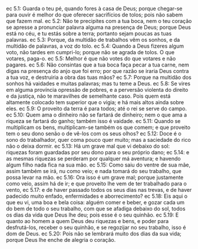 ec 5.1: Guarda o teu pé, quando fores à casa de Deus; porque chegar-se para ouvir é melhor do que oferecer sacrifícios de tolos; pois não sabem que fazem mal.
ec 5.2: Não te precipites com a tua boca, nem o teu coração se apresse a pronunciar palavra alguma na presença de Deus; porque Deus está no céu, e tu estás sobre a terra; portanto sejam poucas as tuas palavras.
ec 5.3: Porque, da multidão de trabalhos vêm os sonhos, e da multidão de palavras, a voz do tolo.
ec 5.4: Quando a Deus fizeres algum voto, não tardes em cumpri-lo; porque não se agrada de tolos. O que votares, paga-o.
ec 5.5: Melhor é que não votes do que votares e não pagares.
ec 5.6: Não consintas que a tua boca faça pecar a tua carne, nem digas na presença do anjo que foi erro; por que razão se iraria Deus contra a tua voz, e destruiria a obra das tuas mãos?
ec 5.7: Porque na multidão dos sonhos há vaidades e muitas palavras; mas tu teme a Deus.
ec 5.8: Se vires em alguma província opressão de pobres, e a perversão violenta do direito e da justiça, não te maravilhes de semelhante caso. Pois quem está altamente colocado tem superior que o vigia; e há mais altos ainda sobre eles.
ec 5.9: O proveito da terra é para todos; até o rei se serve do campo.
ec 5.10: Quem ama o dinheiro não se fartará de dinheiro; nem o que ama a riqueza se fartará do ganho; também isso é vaidade.
ec 5.11: Quando se multiplicam os bens, multiplicam-se também os que comem; e que proveito tem o seu dono senão o de vê-los com os seus olhos?
ec 5.12: Doce é o sono do trabalhador, quer coma pouco quer muito; mas a saciedade do rico não o deixa dormir.
ec 5.13: Há um grave mal que vi debaixo do sol: riquezas foram guardadas por seu dono para o seu próprio dano;
ec 5.14: e as mesmas riquezas se perderam por qualquer má aventura; e havendo algum filho nada fica na sua mão.
ec 5.15: Como saiu do ventre de sua mãe, assim também se irá, nu como veio; e nada tomará do seu trabalho, que possa levar na mão.
ec 5.16: Ora isso é um grave mal; porque justamente como veio, assim há de ir; e que proveito lhe vem de ter trabalhado para o vento,
ec 5.17: e de haver passado todos os seus dias nas trevas, e de haver padecido muito enfado, enfermidades e aborrecimento?
ec 5.18: Eis aqui o que eu vi, uma boa e bela coisa: alguém comer e beber, e gozar cada um do bem de todo o seu trabalho, com que se afadiga debaixo do sol, todos os dias da vida que Deus lhe deu; pois esse é o seu quinhão.
ec 5.19: E quanto ao homem a quem Deus deu riquezas e bens, e poder para desfrutá-los, receber o seu quinhão, e se regozijar no seu trabalho, isso é dom de Deus.
ec 5.20: Pois não se lembrará muito dos dias da sua vida; porque Deus lhe enche de alegria o coração.
